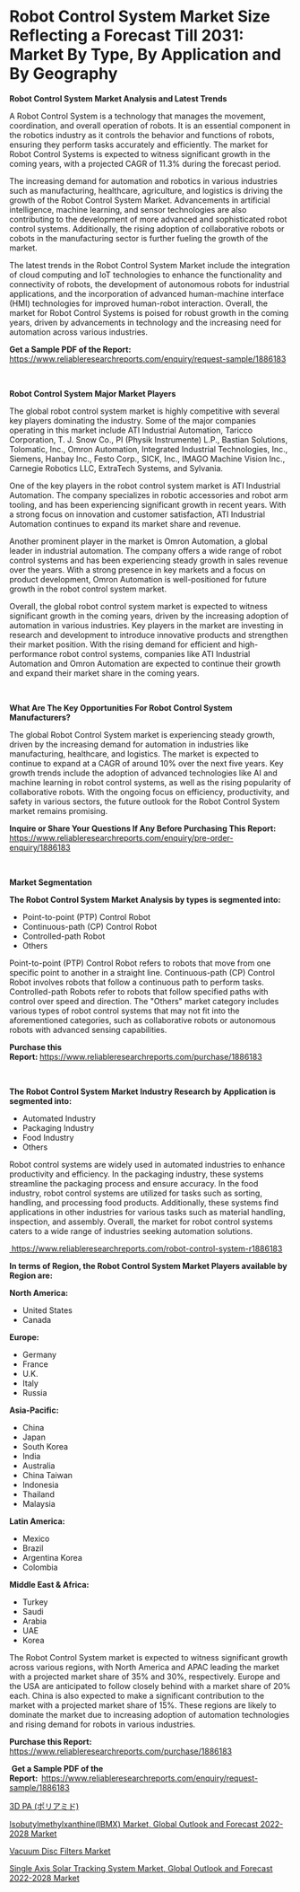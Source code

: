 <p><h1>Robot Control System Market Size Reflecting a Forecast Till 2031: Market By Type, By Application and By Geography</h1></p><p><strong>Robot Control System Market Analysis and Latest Trends</strong></p>
<p><p>A Robot Control System is a technology that manages the movement, coordination, and overall operation of robots. It is an essential component in the robotics industry as it controls the behavior and functions of robots, ensuring they perform tasks accurately and efficiently. The market for Robot Control Systems is expected to witness significant growth in the coming years, with a projected CAGR of 11.3% during the forecast period.</p><p>The increasing demand for automation and robotics in various industries such as manufacturing, healthcare, agriculture, and logistics is driving the growth of the Robot Control System Market. Advancements in artificial intelligence, machine learning, and sensor technologies are also contributing to the development of more advanced and sophisticated robot control systems. Additionally, the rising adoption of collaborative robots or cobots in the manufacturing sector is further fueling the growth of the market.</p><p>The latest trends in the Robot Control System Market include the integration of cloud computing and IoT technologies to enhance the functionality and connectivity of robots, the development of autonomous robots for industrial applications, and the incorporation of advanced human-machine interface (HMI) technologies for improved human-robot interaction. Overall, the market for Robot Control Systems is poised for robust growth in the coming years, driven by advancements in technology and the increasing need for automation across various industries.</p></p>
<p><strong>Get a Sample PDF of the Report:&nbsp;</strong> <a href="https://www.reliableresearchreports.com/enquiry/request-sample/1886183">https://www.reliableresearchreports.com/enquiry/request-sample/1886183</a></p>
<p>&nbsp;</p>
<p><strong>Robot Control System Major Market Players</strong></p>
<p><p>The global robot control system market is highly competitive with several key players dominating the industry. Some of the major companies operating in this market include ATI Industrial Automation, Taricco Corporation, T. J. Snow Co., PI (Physik Instrumente) L.P., Bastian Solutions, Tolomatic, Inc., Omron Automation, Integrated Industrial Technologies, Inc., Siemens, Hanbay Inc., Festo Corp., SICK, Inc., IMAGO Machine Vision Inc., Carnegie Robotics LLC, ExtraTech Systems, and Sylvania.</p><p>One of the key players in the robot control system market is ATI Industrial Automation. The company specializes in robotic accessories and robot arm tooling, and has been experiencing significant growth in recent years. With a strong focus on innovation and customer satisfaction, ATI Industrial Automation continues to expand its market share and revenue.</p><p>Another prominent player in the market is Omron Automation, a global leader in industrial automation. The company offers a wide range of robot control systems and has been experiencing steady growth in sales revenue over the years. With a strong presence in key markets and a focus on product development, Omron Automation is well-positioned for future growth in the robot control system market.</p><p>Overall, the global robot control system market is expected to witness significant growth in the coming years, driven by the increasing adoption of automation in various industries. Key players in the market are investing in research and development to introduce innovative products and strengthen their market position. With the rising demand for efficient and high-performance robot control systems, companies like ATI Industrial Automation and Omron Automation are expected to continue their growth and expand their market share in the coming years.</p></p>
<p>&nbsp;</p>
<p><strong>What Are The Key Opportunities For Robot Control System Manufacturers?</strong></p>
<p><p>The global Robot Control System market is experiencing steady growth, driven by the increasing demand for automation in industries like manufacturing, healthcare, and logistics. The market is expected to continue to expand at a CAGR of around 10% over the next five years. Key growth trends include the adoption of advanced technologies like AI and machine learning in robot control systems, as well as the rising popularity of collaborative robots. With the ongoing focus on efficiency, productivity, and safety in various sectors, the future outlook for the Robot Control System market remains promising.</p></p>
<p><strong>Inquire or Share Your Questions If Any Before Purchasing This Report:</strong> <a href="https://www.reliableresearchreports.com/enquiry/pre-order-enquiry/1886183">https://www.reliableresearchreports.com/enquiry/pre-order-enquiry/1886183</a></p>
<p>&nbsp;</p>
<p><strong>Market Segmentation</strong></p>
<p><strong>The Robot Control System Market Analysis by types is segmented into:</strong></p>
<p><ul><li>Point-to-point (PTP) Control Robot</li><li>Continuous-path (CP) Control Robot</li><li>Controlled-path Robot</li><li>Others</li></ul></p>
<p><p>Point-to-point (PTP) Control Robot refers to robots that move from one specific point to another in a straight line. Continuous-path (CP) Control Robot involves robots that follow a continuous path to perform tasks. Controlled-path Robots refer to robots that follow specified paths with control over speed and direction. The "Others" market category includes various types of robot control systems that may not fit into the aforementioned categories, such as collaborative robots or autonomous robots with advanced sensing capabilities.</p></p>
<p><strong>Purchase this Report:&nbsp;</strong><a href="https://www.reliableresearchreports.com/purchase/1886183">https://www.reliableresearchreports.com/purchase/1886183</a></p>
<p>&nbsp;</p>
<p><strong>The Robot Control System Market Industry Research by Application is segmented into:</strong></p>
<p><ul><li>Automated Industry</li><li>Packaging Industry</li><li>Food Industry</li><li>Others</li></ul></p>
<p><p>Robot control systems are widely used in automated industries to enhance productivity and efficiency. In the packaging industry, these systems streamline the packaging process and ensure accuracy. In the food industry, robot control systems are utilized for tasks such as sorting, handling, and processing food products. Additionally, these systems find applications in other industries for various tasks such as material handling, inspection, and assembly. Overall, the market for robot control systems caters to a wide range of industries seeking automation solutions.</p></p>
<p><a href="https://www.reliableresearchreports.com/robot-control-system-r1886183">&nbsp;https://www.reliableresearchreports.com/robot-control-system-r1886183</a></p>
<p><strong>In terms of Region, the Robot Control System Market Players available by Region are:</strong></p>
<p>
    <p> <strong> North America: </strong>
        <ul>
            <li>United States</li>
            <li>Canada</li>
        </ul>
        </p> 
    <p> <strong> Europe: </strong>
        <ul>
            <li>Germany</li>
            <li>France</li>
            <li>U.K.</li>
            <li>Italy</li>
            <li>Russia</li>
        </ul>
        </p> 
    <p> <strong> Asia-Pacific: </strong>
        <ul>
            <li>China</li>
            <li>Japan</li>
            <li>South Korea</li>
            <li>India</li>
            <li>Australia</li>
            <li>China Taiwan</li>
            <li>Indonesia</li>
            <li>Thailand</li>
            <li>Malaysia</li>
        </ul>
        </p> 
    <p> <strong> Latin America: </strong>
        <ul>
            <li>Mexico</li>
            <li>Brazil</li>
            <li>Argentina Korea</li>
            <li>Colombia</li>
        </ul>
        </p> 
    <p> <strong> Middle East & Africa: </strong>
        <ul>
            <li>Turkey</li>
            <li>Saudi</li>
            <li>Arabia</li>
            <li>UAE</li>
            <li>Korea</li>
        </ul>
    </p>
    </p>
<p><p>The Robot Control System market is expected to witness significant growth across various regions, with North America and APAC leading the market with a projected market share of 35% and 30%, respectively. Europe and the USA are anticipated to follow closely behind with a market share of 20% each. China is also expected to make a significant contribution to the market with a projected market share of 15%. These regions are likely to dominate the market due to increasing adoption of automation technologies and rising demand for robots in various industries.</p></p>
<p><strong>Purchase this Report: </strong><a href="https://www.reliableresearchreports.com/purchase/1886183">https://www.reliableresearchreports.com/purchase/1886183</a></p>
<p>&nbsp;<strong>Get a Sample PDF of the Report:&nbsp;&nbsp;</strong><a href="https://www.reliableresearchreports.com/enquiry/request-sample/1886183">https://www.reliableresearchreports.com/enquiry/request-sample/1886183</a></p>
<p><strong></strong></p>
<p><p><a href="https://github.com/Fatimaklein1/Market-Research-Report-List-1/blob/main/8048916160812.md">3D PA (ポリアミド)</a></p><p><a href="https://www.linkedin.com/pulse/analyzing-isobutylmethylxanthineibmx-market-global-outlook-oa7ae?trackingId=vfWmTmJMOZnvHtkTxSCVWg%3D%3D">Isobutylmethylxanthine(IBMX) Market, Global Outlook and Forecast 2022-2028 Market</a></p><p><a href="https://github.com/marthawweekle/Market-Research-Report-List-1/blob/main/vacuum-disc-filters-market.md">Vacuum Disc Filters Market</a></p><p><a href="https://www.linkedin.com/pulse/single-axis-solar-tracking-system-market-global-outlook-ru0ye?trackingId=TtR8YPaMPOhyM3Nc%2BP5UTQ%3D%3D">Single Axis Solar Tracking System Market, Global Outlook and Forecast 2022-2028 Market</a></p></p>